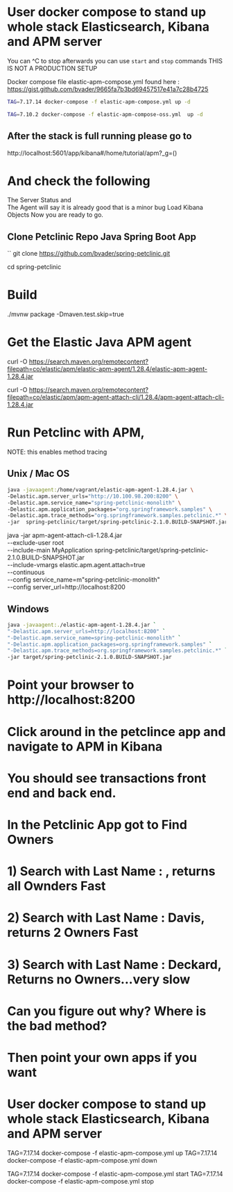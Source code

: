 # User docker compose to stand up whole stack Elasticsearch, Kibana and APM server
You can ^C to stop afterwards you can use `start` and `stop` commands
THIS IS NOT A PRODUCTION SETUP 

Docker compose file elastic-apm-compose.yml found here : https://gist.github.com/bvader/9665fa7b3bd69457517e41a7c28b4725

```bash 
TAG=7.17.14 docker-compose -f elastic-apm-compose.yml up -d

TAG=7.10.2 docker-compose -f elastic-apm-compose-oss.yml  up -d
```

## After the stack is full running please go to
http://localhost:5601/app/kibana#/home/tutorial/apm?_g=()

# And check the following
  The Server Status and  
  The Agent will say it is already good that is a minor bug
 Load Kibana Objects
 Now you are ready to go.


## Clone Petclinic Repo Java Spring Boot App

``
git clone https://github.com/bvader/spring-petclinic.git

cd spring-petclinic

# Build
./mvnw package -Dmaven.test.skip=true

# Get the Elastic Java APM agent
curl -O  https://search.maven.org/remotecontent?filepath=co/elastic/apm/elastic-apm-agent/1.28.4/elastic-apm-agent-1.28.4.jar

curl -O  https://search.maven.org/remotecontent?filepath=co/elastic/apm/apm-agent-attach-cli/1.28.4/apm-agent-attach-cli-1.28.4.jar


# Run Petclinc with APM, 
NOTE: this enables method tracing 

## Unix / Mac OS
```bash
java -javaagent:/home/vagrant/elastic-apm-agent-1.28.4.jar \
-Delastic.apm.server_urls="http://10.100.98.200:8200" \
-Delastic.apm.service_name="spring-petclinic-monolith" \
-Delastic.apm.application_packages="org.springframework.samples" \
-Delastic.apm.trace_methods="org.springframework.samples.petclinic.*" \
-jar  spring-petclinic/target/spring-petclinic-2.1.0.BUILD-SNAPSHOT.jar
```

java -jar  apm-agent-attach-cli-1.28.4.jar \
    --exclude-user root \
    --include-main MyApplication spring-petclinic/target/spring-petclinic-2.1.0.BUILD-SNAPSHOT.jar \
    --include-vmargs elastic.apm.agent.attach=true \
    --continuous \
    --config service_name=m"spring-petclinic-monolith" \
    --config server_url=http://localhost:8200

## Windows
```bash
java -javaagent:./elastic-apm-agent-1.28.4.jar `
"-Delastic.apm.server_urls=http://localhost:8200" `
"-Delastic.apm.service_name=spring-petclinic-monolith" `
"-Delastic.apm.application_packages=org.springframework.samples" `
"-Delastic.apm.trace_methods=org.springframework.samples.petclinic.*" `
-jar target/spring-petclinic-2.1.0.BUILD-SNAPSHOT.jar
```


# Point your browser to http://localhost:8200
# Click around in the petclince app and navigate to APM in Kibana
# You should see transactions front end and back end. 
# In the Petclinic App got to Find Owners
# 1) Search with Last Name : <empty>, returns all Ownders Fast
# 2) Search with Last Name : Davis, returns 2 Owners Fast
# 3) Search with Last Name : Deckard, Returns no Owners...very slow
# Can you figure out why? Where is the bad method?

# Then point your own apps if you want

# User docker compose to stand up whole stack Elasticsearch, Kibana and APM server
TAG=7.17.14 docker-compose -f elastic-apm-compose.yml up
TAG=7.17.14 docker-compose -f elastic-apm-compose.yml down

TAG=7.17.14 docker-compose -f elastic-apm-compose.yml start
TAG=7.17.14 docker-compose -f elastic-apm-compose.yml stop
